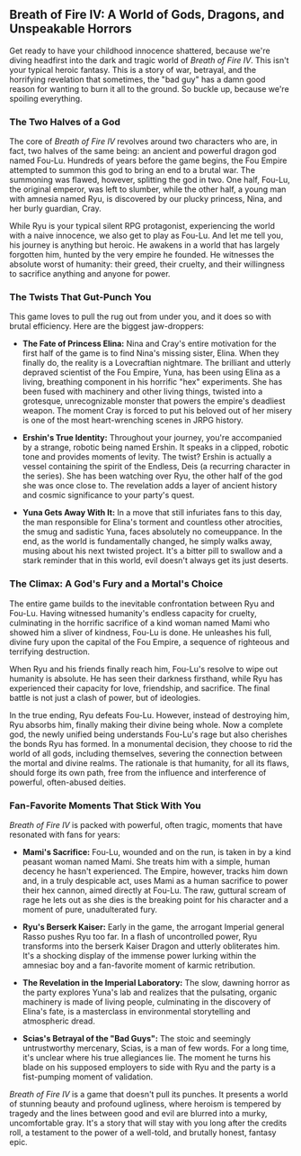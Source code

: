 ## Breath of Fire IV: A World of Gods, Dragons, and Unspeakable Horrors

Get ready to have your childhood innocence shattered, because we're diving headfirst into the dark and tragic world of *Breath of Fire IV*. This isn't your typical heroic fantasy. This is a story of war, betrayal, and the horrifying revelation that sometimes, the "bad guy" has a damn good reason for wanting to burn it all to the ground. So buckle up, because we're spoiling everything.

### The Two Halves of a God

The core of *Breath of Fire IV* revolves around two characters who are, in fact, two halves of the same being: an ancient and powerful dragon god named Fou-Lu. Hundreds of years before the game begins, the Fou Empire attempted to summon this god to bring an end to a brutal war. The summoning was flawed, however, splitting the god in two. One half, Fou-Lu, the original emperor, was left to slumber, while the other half, a young man with amnesia named Ryu, is discovered by our plucky princess, Nina, and her burly guardian, Cray.

While Ryu is your typical silent RPG protagonist, experiencing the world with a naive innocence, we also get to play as Fou-Lu. And let me tell you, his journey is anything but heroic. He awakens in a world that has largely forgotten him, hunted by the very empire he founded. He witnesses the absolute worst of humanity: their greed, their cruelty, and their willingness to sacrifice anything and anyone for power.

### The Twists That Gut-Punch You

This game loves to pull the rug out from under you, and it does so with brutal efficiency. Here are the biggest jaw-droppers:

* **The Fate of Princess Elina:** Nina and Cray's entire motivation for the first half of the game is to find Nina's missing sister, Elina. When they finally do, the reality is a Lovecraftian nightmare. The brilliant and utterly depraved scientist of the Fou Empire, Yuna, has been using Elina as a living, breathing component in his horrific "hex" experiments. She has been fused with machinery and other living things, twisted into a grotesque, unrecognizable monster that powers the empire's deadliest weapon. The moment Cray is forced to put his beloved out of her misery is one of the most heart-wrenching scenes in JRPG history.

* **Ershin's True Identity:** Throughout your journey, you're accompanied by a strange, robotic being named Ershin. It speaks in a clipped, robotic tone and provides moments of levity. The twist? Ershin is actually a vessel containing the spirit of the Endless, Deis (a recurring character in the series). She has been watching over Ryu, the other half of the god she was once close to. The revelation adds a layer of ancient history and cosmic significance to your party's quest.

* **Yuna Gets Away With It:** In a move that still infuriates fans to this day, the man responsible for Elina's torment and countless other atrocities, the smug and sadistic Yuna, faces absolutely no comeuppance. In the end, as the world is fundamentally changed, he simply walks away, musing about his next twisted project. It's a bitter pill to swallow and a stark reminder that in this world, evil doesn't always get its just deserts.

### The Climax: A God's Fury and a Mortal's Choice

The entire game builds to the inevitable confrontation between Ryu and Fou-Lu. Having witnessed humanity's endless capacity for cruelty, culminating in the horrific sacrifice of a kind woman named Mami who showed him a sliver of kindness, Fou-Lu is done. He unleashes his full, divine fury upon the capital of the Fou Empire, a sequence of righteous and terrifying destruction.

When Ryu and his friends finally reach him, Fou-Lu's resolve to wipe out humanity is absolute. He has seen their darkness firsthand, while Ryu has experienced their capacity for love, friendship, and sacrifice. The final battle is not just a clash of power, but of ideologies.

In the true ending, Ryu defeats Fou-Lu. However, instead of destroying him, Ryu absorbs him, finally making their divine being whole. Now a complete god, the newly unified being understands Fou-Lu's rage but also cherishes the bonds Ryu has formed. In a monumental decision, they choose to rid the world of all gods, including themselves, severing the connection between the mortal and divine realms. The rationale is that humanity, for all its flaws, should forge its own path, free from the influence and interference of powerful, often-abused deities.

### Fan-Favorite Moments That Stick With You

*Breath of Fire IV* is packed with powerful, often tragic, moments that have resonated with fans for years:

* **Mami's Sacrifice:** Fou-Lu, wounded and on the run, is taken in by a kind peasant woman named Mami. She treats him with a simple, human decency he hasn't experienced. The Empire, however, tracks him down and, in a truly despicable act, uses Mami as a human sacrifice to power their hex cannon, aimed directly at Fou-Lu. The raw, guttural scream of rage he lets out as she dies is the breaking point for his character and a moment of pure, unadulterated fury.

* **Ryu's Berserk Kaiser:** Early in the game, the arrogant Imperial general Rasso pushes Ryu too far. In a flash of uncontrolled power, Ryu transforms into the berserk Kaiser Dragon and utterly obliterates him. It's a shocking display of the immense power lurking within the amnesiac boy and a fan-favorite moment of karmic retribution.

* **The Revelation in the Imperial Laboratory:** The slow, dawning horror as the party explores Yuna's lab and realizes that the pulsating, organic machinery is made of living people, culminating in the discovery of Elina's fate, is a masterclass in environmental storytelling and atmospheric dread.

* **Scias's Betrayal of the "Bad Guys":** The stoic and seemingly untrustworthy mercenary, Scias, is a man of few words. For a long time, it's unclear where his true allegiances lie. The moment he turns his blade on his supposed employers to side with Ryu and the party is a fist-pumping moment of validation.

*Breath of Fire IV* is a game that doesn't pull its punches. It presents a world of stunning beauty and profound ugliness, where heroism is tempered by tragedy and the lines between good and evil are blurred into a murky, uncomfortable gray. It's a story that will stay with you long after the credits roll, a testament to the power of a well-told, and brutally honest, fantasy epic.